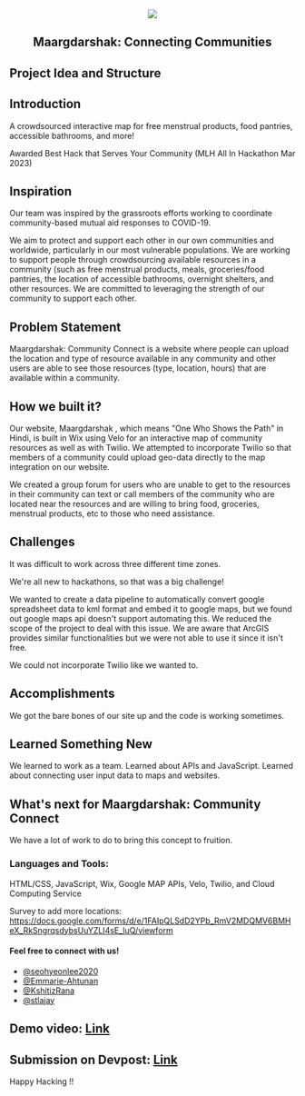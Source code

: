 <center>
<img src="https://d112y698adiu2z.cloudfront.net/photos/production/challenge_photos/002/424/508/datas/full_width.png">
</center>

<h2 align="center">Maargdarshak: Connecting Communities</h2>

<h2>Project Idea and Structure</h2>

## Introduction
A crowdsourced interactive map for free menstrual products, food pantries, accessible bathrooms, and more!

Awarded Best Hack that Serves Your Community (MLH All In Hackathon Mar 2023)

## Inspiration 
Our team was inspired by the grassroots efforts working to coordinate community-based mutual aid responses to COVID-19. 

We aim to protect and support each other in our own communities and worldwide, particularly in our most vulnerable populations. We are working to support people through crowdsourcing available resources in a community (such as free menstrual products, meals, groceries/food pantries, the location of accessible bathrooms, overnight shelters, and other resources. We are committed to leveraging the strength of our community to support each other.

## Problem Statement 
Maargdarshak: Community Connect is a website where people can upload the location and type of resource available in any community and other users are able to see those resources (type, location, hours) that are available within a community. 

## How we built it?

Our website, Maargdarshak , which means "One Who Shows the Path" in Hindi, is built in Wix using Velo for an interactive map of community resources as well as with Twilio. We attempted to incorporate Twilio so that members of a community could upload geo-data directly to the map integration on our website. 

We created a group forum for users who are unable to get to the resources in their community can text or call members of the community who are located near the resources and are willing to bring food, groceries, menstrual products, etc to those who need assistance.

## Challenges

It was difficult to work across three different time zones.

We're all new to hackathons, so that was a big challenge! 

We wanted to create a data pipeline to automatically convert google spreadsheet data to kml format and embed it to google maps, but we found out google maps api doesn't support automating this. We reduced the scope of the project to deal with this issue. We are aware that ArcGIS provides similar functionalities but we were not able to use it since it isn't free. 

We could not incorporate Twilio like we wanted to.

## Accomplishments

We got the bare bones of our site up and the code is working sometimes. 

## Learned Something New
We learned to work as a team.
Learned about APIs and JavaScript.
Learned about connecting user input data to maps and websites.

## What's next for Maargdarshak: Community Connect

We have a lot of work to do to bring this concept to fruition.


<h3 align="left">Languages and Tools:</h3>
HTML/CSS, JavaScript, Wix, Google MAP APIs, Velo, 
Twilio, and Cloud Computing Service

Survey to add more locations: https://docs.google.com/forms/d/e/1FAIpQLSdD2YPb_RmV2MDQMV6BMHeX_RkSngrqsdybsUuYZLI4sE_luQ/viewform


#### Feel free to connect with us!

- [@seohyeonlee2020](https://github.com/seohyeonlee2020)
- [@Emmarie-Ahtunan](https://github.com/Emmarie-Ahtunan)
- [@KshitizRana](https://github.com/KshitizRana)
- [@stlajay](https://github.com/stlajay)

## Demo video: [Link](https://youtu.be/UmXZlGTNXpY)
## Submission on Devpost: [Link](https://devpost.com/submit-to/17820-all-in-hackathon/manage/submissions/400019-maargdarshak-connecting-communities/finalization) 


Happy Hacking !!
